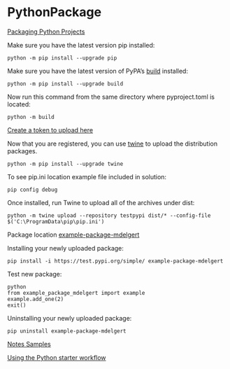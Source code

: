 # PythonPackage

[Packaging Python Projects](https://packaging.python.org/en/latest/tutorials/packaging-projects/)

Make sure you have the latest version pip installed:
```
python -m pip install --upgrade pip
```

Make sure you have the latest version of PyPA’s [build](https://packaging.python.org/en/latest/key_projects/#build) installed:
```
python -m pip install --upgrade build
```

Now run this command from the same directory where pyproject.toml is located:
```
python -m build
```

[Create a token to upload here](https://test.pypi.org/account/register/)

Now that you are registered, you can use [twine](https://packaging.python.org/en/latest/key_projects/#twine) to upload the distribution packages.

```
python -m pip install --upgrade twine
```

To see pip.ini location example file included in solution:
```
pip config debug
```

Once installed, run Twine to upload all of the archives under dist:
```
python -m twine upload --repository testpypi dist/* --config-file $('C:\ProgramData\pip\pip.ini')
```

Package location [example-package-mdelgert](https://test.pypi.org/project/example-package-mdelgert/)

Installing your newly uploaded package:
```
pip install -i https://test.pypi.org/simple/ example-package-mdelgert
```

Test new package:
```
python
from example_package_mdelgert import example
example.add_one(2)
exit()
```

Uninstalling your newly uploaded package:
```
pip uninstall example-package-mdelgert
```

[Notes Samples](https://github.com/topics/notes-app?l=python)

[Using the Python starter workflow](https://docs.github.com/en/actions/automating-builds-and-tests/building-and-testing-python)

